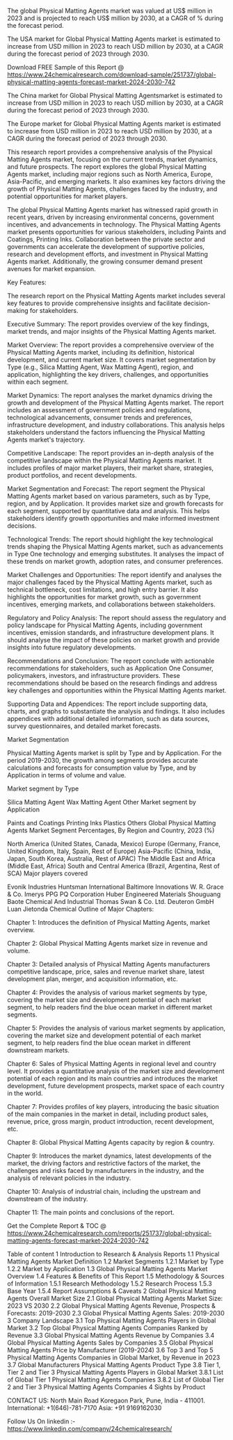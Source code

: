 The global Physical Matting Agents market was valued at US$ million in 2023 and is projected to reach US$ million by 2030, at a CAGR of % during the forecast period.

The USA market for Global Physical Matting Agents market is estimated to increase from USD million in 2023 to reach USD million by 2030, at a CAGR during the forecast period of 2023 through 2030.

Download FREE Sample of this Report @ https://www.24chemicalresearch.com/download-sample/251737/global-physical-matting-agents-forecast-market-2024-2030-742

The China market for Global Physical Matting Agentsmarket is estimated to increase from USD million in 2023 to reach USD million by 2030, at a CAGR during the forecast period of 2023 through 2030.

The Europe market for Global Physical Matting Agents market is estimated to increase from USD million in 2023 to reach USD million by 2030, at a CAGR during the forecast period of 2023 through 2030.

This research report provides a comprehensive analysis of the Physical Matting Agents market, focusing on the current trends, market dynamics, and future prospects. The report explores the global Physical Matting Agents market, including major regions such as North America, Europe, Asia-Pacific, and emerging markets. It also examines key factors driving the growth of Physical Matting Agents, challenges faced by the industry, and potential opportunities for market players.

The global Physical Matting Agents market has witnessed rapid growth in recent years, driven by increasing environmental concerns, government incentives, and advancements in technology. The Physical Matting Agents market presents opportunities for various stakeholders, including Paints and Coatings, Printing Inks. Collaboration between the private sector and governments can accelerate the development of supportive policies, research and development efforts, and investment in Physical Matting Agents market. Additionally, the growing consumer demand present avenues for market expansion.

Key Features:

The research report on the Physical Matting Agents market includes several key features to provide comprehensive insights and facilitate decision-making for stakeholders.

Executive Summary: The report provides overview of the key findings, market trends, and major insights of the Physical Matting Agents market.

Market Overview: The report provides a comprehensive overview of the Physical Matting Agents market, including its definition, historical development, and current market size. It covers market segmentation by Type (e.g., Silica Matting Agent, Wax Matting Agent), region, and application, highlighting the key drivers, challenges, and opportunities within each segment.

Market Dynamics: The report analyses the market dynamics driving the growth and development of the Physical Matting Agents market. The report includes an assessment of government policies and regulations, technological advancements, consumer trends and preferences, infrastructure development, and industry collaborations. This analysis helps stakeholders understand the factors influencing the Physical Matting Agents market's trajectory.

Competitive Landscape: The report provides an in-depth analysis of the competitive landscape within the Physical Matting Agents market. It includes profiles of major market players, their market share, strategies, product portfolios, and recent developments.

Market Segmentation and Forecast: The report segment the Physical Matting Agents market based on various parameters, such as by Type, region, and by Application. It provides market size and growth forecasts for each segment, supported by quantitative data and analysis. This helps stakeholders identify growth opportunities and make informed investment decisions.

Technological Trends: The report should highlight the key technological trends shaping the Physical Matting Agents market, such as advancements in Type One technology and emerging substitutes. It analyses the impact of these trends on market growth, adoption rates, and consumer preferences.

Market Challenges and Opportunities: The report identify and analyses the major challenges faced by the Physical Matting Agents market, such as technical bottleneck, cost limitations, and high entry barrier. It also highlights the opportunities for market growth, such as government incentives, emerging markets, and collaborations between stakeholders.

Regulatory and Policy Analysis: The report should assess the regulatory and policy landscape for Physical Matting Agents, including government incentives, emission standards, and infrastructure development plans. It should analyse the impact of these policies on market growth and provide insights into future regulatory developments.

Recommendations and Conclusion: The report conclude with actionable recommendations for stakeholders, such as Application One Consumer, policymakers, investors, and infrastructure providers. These recommendations should be based on the research findings and address key challenges and opportunities within the Physical Matting Agents market.

Supporting Data and Appendices: The report include supporting data, charts, and graphs to substantiate the analysis and findings. It also includes appendices with additional detailed information, such as data sources, survey questionnaires, and detailed market forecasts.

Market Segmentation

Physical Matting Agents market is split by Type and by Application. For the period 2019-2030, the growth among segments provides accurate calculations and forecasts for consumption value by Type, and by Application in terms of volume and value.

Market segment by Type

Silica Matting Agent
Wax Matting Agent
Other
Market segment by Application

Paints and Coatings
Printing Inks
Plastics
Others
Global Physical Matting Agents Market Segment Percentages, By Region and Country, 2023 (%)

North America (United States, Canada, Mexico)
Europe (Germany, France, United Kingdom, Italy, Spain, Rest of Europe)
Asia-Pacific (China, India, Japan, South Korea, Australia, Rest of APAC)
The Middle East and Africa (Middle East, Africa)
South and Central America (Brazil, Argentina, Rest of SCA)
Major players covered

Evonik Industries
Huntsman International
Baltimore Innovations
W. R. Grace & Co.
Imerys
PPG
PQ Corporation
Huber Engineered Materials
Shouguang Baote Chemical And Industrial
Thomas Swan & Co. Ltd.
Deuteron GmbH
Luan Jietonda Chemical
Outline of Major Chapters:

Chapter 1: Introduces the definition of Physical Matting Agents, market overview.

Chapter 2: Global Physical Matting Agents market size in revenue and volume.

Chapter 3: Detailed analysis of Physical Matting Agents manufacturers competitive landscape, price, sales and revenue market share, latest development plan, merger, and acquisition information, etc.

Chapter 4: Provides the analysis of various market segments by type, covering the market size and development potential of each market segment, to help readers find the blue ocean market in different market segments.

Chapter 5: Provides the analysis of various market segments by application, covering the market size and development potential of each market segment, to help readers find the blue ocean market in different downstream markets.

Chapter 6: Sales of Physical Matting Agents in regional level and country level. It provides a quantitative analysis of the market size and development potential of each region and its main countries and introduces the market development, future development prospects, market space of each country in the world.

Chapter 7: Provides profiles of key players, introducing the basic situation of the main companies in the market in detail, including product sales, revenue, price, gross margin, product introduction, recent development, etc.

Chapter 8: Global Physical Matting Agents capacity by region & country.

Chapter 9: Introduces the market dynamics, latest developments of the market, the driving factors and restrictive factors of the market, the challenges and risks faced by manufacturers in the industry, and the analysis of relevant policies in the industry.

Chapter 10: Analysis of industrial chain, including the upstream and downstream of the industry.

Chapter 11: The main points and conclusions of the report.

Get the Complete Report & TOC @ https://www.24chemicalresearch.com/reports/251737/global-physical-matting-agents-forecast-market-2024-2030-742

Table of content
1 Introduction to Research & Analysis Reports
1.1 Physical Matting Agents Market Definition
1.2 Market Segments
1.2.1 Market by Type
1.2.2 Market by Application
1.3 Global Physical Matting Agents Market Overview
1.4 Features & Benefits of This Report
1.5 Methodology & Sources of Information
1.5.1 Research Methodology
1.5.2 Research Process
1.5.3 Base Year
1.5.4 Report Assumptions & Caveats
2 Global Physical Matting Agents Overall Market Size
2.1 Global Physical Matting Agents Market Size: 2023 VS 2030
2.2 Global Physical Matting Agents Revenue, Prospects & Forecasts: 2019-2030
2.3 Global Physical Matting Agents Sales: 2019-2030
3 Company Landscape
3.1 Top Physical Matting Agents Players in Global Market
3.2 Top Global Physical Matting Agents Companies Ranked by Revenue
3.3 Global Physical Matting Agents Revenue by Companies
3.4 Global Physical Matting Agents Sales by Companies
3.5 Global Physical Matting Agents Price by Manufacturer (2019-2024)
3.6 Top 3 and Top 5 Physical Matting Agents Companies in Global Market, by Revenue in 2023
3.7 Global Manufacturers Physical Matting Agents Product Type
3.8 Tier 1, Tier 2 and Tier 3 Physical Matting Agents Players in Global Market
3.8.1 List of Global Tier 1 Physical Matting Agents Companies
3.8.2 List of Global Tier 2 and Tier 3 Physical Matting Agents Companies
4 Sights by Product

CONTACT US:
North Main Road Koregaon Park, Pune, India - 411001.
International: +1(646)-781-7170
Asia: +91 9169162030

Follow Us On linkedin :- https://www.linkedin.com/company/24chemicalresearch/
